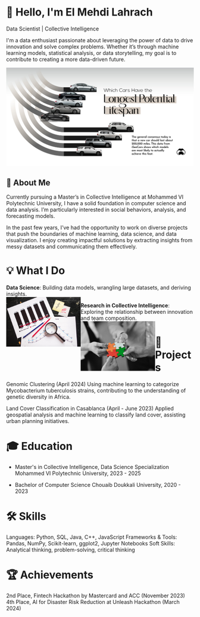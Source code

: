 # 👋 Hello, I'm El Mehdi Lahrach
Data Scientist | Collective Intelligence

I'm a data enthusiast passionate about leveraging the power of data to drive innovation and solve complex problems. Whether it’s through machine learning models, statistical analysis, or data storytelling, my goal is to contribute to creating a more data-driven future.

![Cars Analysis](assests/Longest-Lasting-Cars_Shareable.jpg)


## 🚀 About Me
Currently pursuing a Master’s in Collective Intelligence at Mohammed VI Polytechnic University, I have a solid foundation in computer science and data analysis. I’m particularly interested in social behaviors,  analysis, and forecasting models.

In the past few years, I’ve had the opportunity to work on diverse projects that push the boundaries of machine learning, data science, and data visualization. I enjoy creating impactful solutions by extracting insights from messy datasets and communicating them effectively.

# 💡 What I Do
**Data Science**: Building data models, wrangling large datasets, and deriving insights.  
<img src="assests/pexels-photo.jpeg" alt="DS" width="200" align="left">

**Research in Collective Intelligence**: Exploring the relationship between innovation and team composition. 
<img src="assests/team_comp.jpeg" alt="Team Composition Innovation" width="200" align="left">


# 🔬 Projects
Genomic Clustering (April 2024)
Using machine learning to categorize Mycobacterium tuberculosis strains, contributing to the understanding of genetic diversity in Africa.

Land Cover Classification in Casablanca (April - June 2023)
Applied geospatial analysis and machine learning to classify land cover, assisting urban planning initiatives.

# 🎓 Education
- Master's in Collective Intelligence, Data Science Specialization
Mohammed VI Polytechnic University, 2023 - 2025

- Bachelor of Computer Science
Chouaib Doukkali University, 2020 - 2023

# 🛠️ Skills
Languages: Python, SQL, Java, C++, JavaScript
Frameworks & Tools: Pandas, NumPy, Scikit-learn, ggplot2, Jupyter Notebooks
Soft Skills: Analytical thinking, problem-solving, critical thinking

# 🏆 Achievements
2nd Place, Fintech Hackathon by Mastercard and ACC (November 2023)
4th Place, AI for Disaster Risk Reduction at Unleash Hackathon (March 2024)
